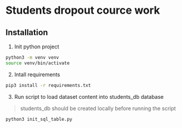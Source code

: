 # Students dropout cource work

## Installation

1) Init python project

```bash
python3 -m venv venv
source venv/bin/activate
```

2) Intall requirements

```bash
pip3 install -r requirements.txt
```

3) Run script to load dataset content into students_db database

> students_db should be created locally before running the script

```bash
python3 init_sql_table.py
```

